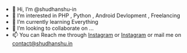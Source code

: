 - 👋 Hi, I’m @shudhanshu-in
- 👀 I’m interested in PHP , Python , Android Devlopment , Freelancing 
- 🌱 I’m currently learning Everything
- 💞️ I’m looking to collaborate on ...
- 📫 You can Reach me through <a href="https://instagram.com/shudhanshu.in">Instagram</a> or <a href="https://t.me/shudhanshu0987654321">Instagram</a> or mail me on <a href="mailto: contact@shudhanshu.in">contact@shudhanshu.in</a>


<!---
shudhanshu-in/shudhanshu-in is a ✨ special ✨ repository because its `README.md` (this file) appears on your GitHub profile.
You can click the Preview link to take a look at your changes.
--->
